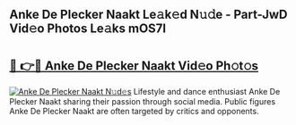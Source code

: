 ## Anke De Plecker Naakt Le𝚊k𝚎d N𝚞𝚍e - Part-JwD Vid𝚎o Photos Le𝚊ks mOS7I

# <h2><a href="http://fb20ow.evod.top/?m=Anke+De+Plecker+Naakt">🔗 👉🔴 Anke De Plecker Naakt Vid𝚎o Ph𝚘t𝚘s</a></h2>

[![Anke De Plecker Naakt N𝚞d𝚎s](https://i.imgur.com/8V9OHl7.gif)](http://fb20ow.evod.top/?m=Anke+De+Plecker+Naakt)
Lifestyle and dance enthusiast Anke De Plecker Naakt sharing their passion through social media. Public figures Anke De Plecker Naakt are often targeted by critics and opponents. 
